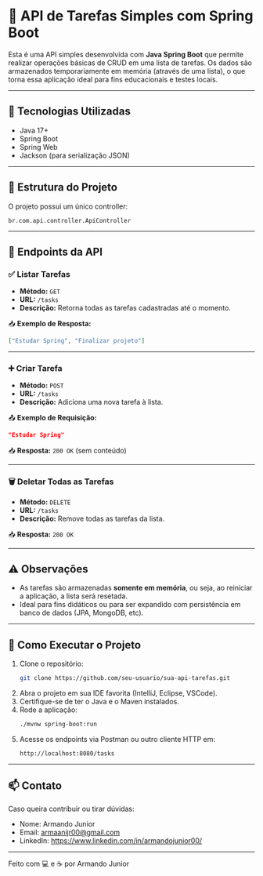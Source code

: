 # 📝 API de Tarefas Simples com Spring Boot

Esta é uma API simples desenvolvida com **Java Spring Boot** que permite realizar operações básicas de CRUD em uma lista de tarefas. Os dados são armazenados temporariamente em memória (através de uma lista), o que torna essa aplicação ideal para fins educacionais e testes locais.

---

## 🚀 Tecnologias Utilizadas

- Java 17+
- Spring Boot
- Spring Web
- Jackson (para serialização JSON)

---

## 📂 Estrutura do Projeto

O projeto possui um único controller:

```
br.com.api.controller.ApiController
```

---

## 📌 Endpoints da API

### ✅ Listar Tarefas

- **Método:** `GET`
- **URL:** `/tasks`
- **Descrição:** Retorna todas as tarefas cadastradas até o momento.

📥 **Exemplo de Resposta:**
```json
["Estudar Spring", "Finalizar projeto"]
```

---

### ➕ Criar Tarefa

- **Método:** `POST`
- **URL:** `/tasks`
- **Descrição:** Adiciona uma nova tarefa à lista.

📤 **Exemplo de Requisição:**
```json
"Estudar Spring"
```

📥 **Resposta:** `200 OK` (sem conteúdo)

---

### 🗑️ Deletar Todas as Tarefas

- **Método:** `DELETE`
- **URL:** `/tasks`
- **Descrição:** Remove todas as tarefas da lista.

📥 **Resposta:** `200 OK`

---

## ⚠️ Observações

- As tarefas são armazenadas **somente em memória**, ou seja, ao reiniciar a aplicação, a lista será resetada.
- Ideal para fins didáticos ou para ser expandido com persistência em banco de dados (JPA, MongoDB, etc).

---

## 🧪 Como Executar o Projeto

1. Clone o repositório:
   ```bash
   git clone https://github.com/seu-usuario/sua-api-tarefas.git
   ```
2. Abra o projeto em sua IDE favorita (IntelliJ, Eclipse, VSCode).
3. Certifique-se de ter o Java e o Maven instalados.
4. Rode a aplicação:
   ```bash
   ./mvnw spring-boot:run
   ```
5. Acesse os endpoints via Postman ou outro cliente HTTP em:
   ```
   http://localhost:8080/tasks
   ```

---

## 📫 Contato

Caso queira contribuir ou tirar dúvidas:

- Nome: Armando Junior
- Email: armaanijr00@gmail.com
- LinkedIn: https://www.linkedin.com/in/armandojunior00/

---

Feito com 💻 e ☕ por Armando Junior
